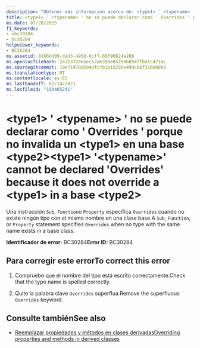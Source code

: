 ```yaml
---
description: "Obtener más información acerca de: <type1> ' <typename> ' no se puede declarar como ' Overrides ' porque no invalida un <type1> en una base <type2>"
title: <type1> ' <typename> ' no se puede declarar como ' Overrides ' porque no invalida un <type1> en una base <type2>
ms.date: 07/20/2015
f1_keywords:
- vbc30284
- bc30284
helpviewer_keywords:
- BC30284
ms.assetid: 8166bd09-dad3-495d-8cf7-66f90824a288
ms.openlocfilehash: 2a1b372e6aec62ae399e852946094ffbd1c4714c
ms.sourcegitcommit: 10e719780594efc781b15295e499c66f316068b8
ms.translationtype: MT
ms.contentlocale: es-ES
ms.lasthandoff: 02/14/2021
ms.locfileid: "100465241"
---
```

# <a name="type1-typename-cannot-be-declared-overrides-because-it-does-not-override-a-type1-in-a-base-type2"></a><span data-ttu-id="785ce-103">\<type1> ' \<typename> ' no se puede declarar como ' Overrides ' porque no invalida un \<type1> en una base \<type2></span><span class="sxs-lookup"><span data-stu-id="785ce-103">\<type1> '\<typename>' cannot be declared 'Overrides' because it does not override a \<type1> in a base \<type2></span></span>

<span data-ttu-id="785ce-104">Una instrucción `Sub`, `Function`o `Property` especifica `Overrides` cuando no existe ningún tipo con el mismo nombre en una clase base.</span><span class="sxs-lookup"><span data-stu-id="785ce-104">A `Sub`, `Function`, or `Property` statement specifies `Overrides` when no type with the same name exists in a base class.</span></span>  
  
 <span data-ttu-id="785ce-105">**Identificador de error:** BC30284</span><span class="sxs-lookup"><span data-stu-id="785ce-105">**Error ID:** BC30284</span></span>  
  
## <a name="to-correct-this-error"></a><span data-ttu-id="785ce-106">Para corregir este error</span><span class="sxs-lookup"><span data-stu-id="785ce-106">To correct this error</span></span>  
  
1. <span data-ttu-id="785ce-107">Compruebe que el nombre del tipo está escrito correctamente.</span><span class="sxs-lookup"><span data-stu-id="785ce-107">Check that the type name is spelled correctly.</span></span>  
  
2. <span data-ttu-id="785ce-108">Quite la palabra clave `Overrides` superflua.</span><span class="sxs-lookup"><span data-stu-id="785ce-108">Remove the superfluous `Overrides` keyword.</span></span>  
  
## <a name="see-also"></a><span data-ttu-id="785ce-109">Consulte también</span><span class="sxs-lookup"><span data-stu-id="785ce-109">See also</span></span>

- [<span data-ttu-id="785ce-110">Reemplazar propiedades y métodos en clases derivadas</span><span class="sxs-lookup"><span data-stu-id="785ce-110">Overriding properties and methods in derived classes</span></span>](../programming-guide/language-features/objects-and-classes/inheritance-basics.md#overriding-properties-and-methods-in-derived-classes)

